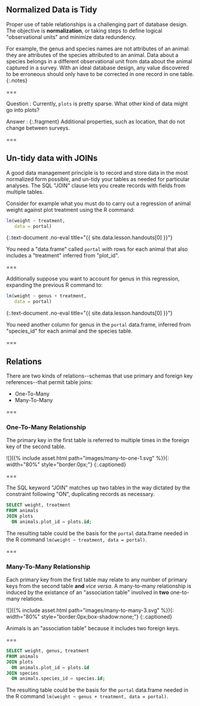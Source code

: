 ---
---

## Normalized Data is Tidy

Proper use of table relationships is a challenging part of database design. The
objective is **normalization**, or taking steps to define logical "observational
units" and minimize data redundency.

For example, the genus and species names are not attributes of an animal: they
are attributes of the species attributed to an animal. Data about a species
belongs in a different observational unit from data about the animal captured in
a survey. With an ideal database design, any value discovered to be erroneous
should only have to be corrected in one record in one table.
{:.notes}

===

Question
: Currently, `plots` is pretty sparse. What other kind of data might go into plots?

Answer
: {:.fragment} Additional properties, such as location, that do not change between surveys.

===

## Un-tidy data with JOINs

A good data management principle is to record and store data in the most
normalized form possible, and un-tidy your tables as needed for particular
analyses. The SQL "JOIN" clause lets you create records with fields from
multiple tables.

Consider for example what you must do to carry out a regression of animal weight
against plot treatment using the R command:



~~~r
lm(weight ~ treatment,
   data = portal)
~~~
{:.text-document .no-eval title="{{ site.data.lesson.handouts[0] }}"}


You need a "data.frame" called `portal` with rows for each animal that also
includes a "treatment" inferred from "plot_id".

===

Additionally suppose you want to account for genus in this regression, expanding
the previous R command to:



~~~r
lm(weight ~ genus + treatment,
   data = portal)
~~~
{:.text-document .no-eval title="{{ site.data.lesson.handouts[0] }}"}


You need another column for genus in the `portal` data.frame, inferred from
"species_id" for each animal and the species table.

===

## Relations

There are two kinds of relations--schemas that use primary and foreign key
references--that permit table joins:

- One-To-Many
- Many-To-Many

===

### One-To-Many Relationship

The primary key in the first table is referred to multiple times in the foreign
key of the second table.

![]({% include asset.html path="images/many-to-one-1.svg" %}){: width="80%" style="border:0px;"}
{:.captioned}

===

The SQL keyword "JOIN" matches up two tables in the way dictated by the
constraint following "ON", duplicating records as necessary.



~~~sql
SELECT weight, treatment
FROM animals
JOIN plots
  ON animals.plot_id = plots.id;
~~~



The resulting table could be the basis for the `portal` data.frame needed in the
R command `lm(weight ~ treatment, data = portal)`.

===

### Many-To-Many Relationship

Each primary key from the first table may relate to any number of primary keys
from the second table **and** *vice versa*. A many-to-many relationship is
induced by the existance of an "association table" involved in **two**
one-to-many relations.

![]({% include asset.html path="images/many-to-many-3.svg" %}){: width="80%" style="border:0px;box-shadow:none;"}
{:.captioned}

Animals is an "association table" because it includes two foreign keys.

===



~~~sql
SELECT weight, genus, treatment
FROM animals
JOIN plots
  ON animals.plot_id = plots.id
JOIN species
  ON animals.species_id = species.id;
~~~



The resulting table could be the basis for the `portal` data.frame needed in the
R command `lm(weight ~ genus + treatment, data = portal)`.


